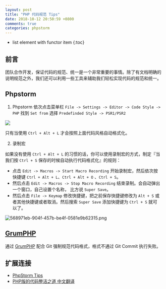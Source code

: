 ```yaml
---
layout: post
title: "PHP 代码规范 Tips"
date: 2018-10-12 20:50:59 +0800
comments: true
categories: phpstorm
---
```

* list element with functor item
{:toc}

## 前言

团队合作开发，保证代码的规范、统一是一个非常重要的事情。除了有文档明确的说明规范之外，我们还可以利用一些工具来辅助我们轻松实现代码的规范和统一。

<!--more-->

## Phpstorm


1. Phpstorm 依次点击菜单栏 `File -> Settings -> Editor -> Code Style -> PHP` 找到 `Set from` 选择 `Predefinded Style -> PSR1/PSR2`

![](https://i.stack.imgur.com/IhPB8.png)


只有当使用 `Ctrl + Alt + L` 才会按照上面代码风格自动格式化。

2. 录制宏

如果没有使用 `Ctrl + Alt + L` 的习惯的话，你可以使用录制宏的方式，制定『当我们按 `Ctrl + S` 保存的时候自动执行代码格式化』的规则：


- 点击 `Edit -> Macros -> Start Macro Recording` 开始录制宏，然后依次按快捷键 `Ctrl + Alt + L`、`Ctrl + Alt + O` 、`Ctrl + S`。
- 然后点击 `Edit -> Macros -> Stop Macro Recording` 结束录制。会自动弹出一个窗口，自己设置个名称， 比方说 `Super Save`。
- 然后点击 `File -> Keymap` 修改快捷键，把之前保存快捷键修改为 `Alt + S` 或者其他快捷键或者取消。然后搜索 `Super Save` 添加快捷键为 `Ctrl + S` 就可以了。

![568971eb-904f-457b-be4f-0581e9b62315.png](https://i.loli.net/2018/10/12/5bc05565a0157.png)


## [GrumPHP](https://github.com/phpro/grumphp)

通过 [GrumPHP](https://github.com/phpro/grumphp) 配合 Git 强制规范代码格式，格式不通过 Git Commit 执行失败。


## 扩展连接

- [PhpStorm Tips](https://phpstorm.tips/)
- [PHP版的代码整洁之道 中文翻译](https://github.com/php-cpm/clean-code-php)